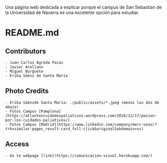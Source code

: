 Una página web dedicada a explicar porqué el campus de San Sebastian de la Universidad de Navarra es una excelente opción para estudiar.

# README.md

## Contributors

    - Juan Carlos Agreda Pacas
    - Javier Arellano
    - Miguel Burguete
    - Erika Sáenz de Santa María

## Photo Credits

    - Erika Sáenzde Santa María: ./public/assets/*.jpeg (menos las dos de abajo)
    - Fotos Campus [Pamplona](https://atlantescuidadospaliativos.wordpress.com/2016/12/17/pasion-por-los-cuidados-paliativos/)
    - Fotos Campus [Madrid](https://www.linkedin.com/company/merc-unav/?trk=similar-pages_result-card_full-click&originalSubdomain=sv)

## Access

    - Go to webpage [link](https://comunicacion-visual.herokuapp.com/)
